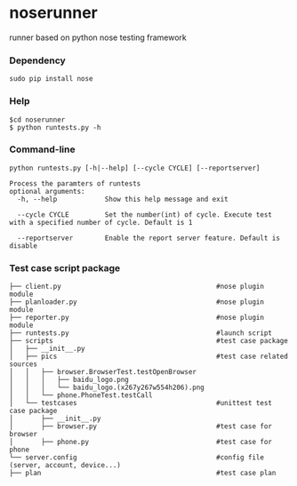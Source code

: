 noserunner
==========

runner based on python nose testing framework



### Dependency
    sudo pip install nose
    
### Help
    $cd noserunner
    $ python runtests.py -h
  
### Command-line
    python runtests.py [-h|--help] [--cycle CYCLE] [--reportserver]

    Process the paramters of runtests
    optional arguments:
	  -h, --help            Show this help message and exit

	  --cycle CYCLE         Set the number(int) of cycle. Execute test with a specified number of cycle. Default is 1

	  --reportserver        Enable the report server feature. Default is disable


### Test case script package

    ├── client.py                                       #nose plugin module
    ├── planloader.py                                   #nose plugin module
    ├── reporter.py                                     #nose plugin module
    ├── runtests.py                                     #launch script
    ├── scripts                                         #test case package
    │   ├── __init__.py
    │   ├── pics                                        #test case related sources
    │   │   ├── browser.BrowserTest.testOpenBrowser
    │   │   │   ├── baidu_logo.png
    │   │   │   └── baidu_logo.(x267y267w554h206).png
    │   │   └── phone.PhoneTest.testCall
    │   └── testcases                                   #unittest test case package
    │       ├── __init__.py 
    │       ├── browser.py                              #test case for browser
    │       ├── phone.py                                #test case for phone
    └── server.config                                   #config file (server, account, device...)
    ├── plan                                            #test case plan

